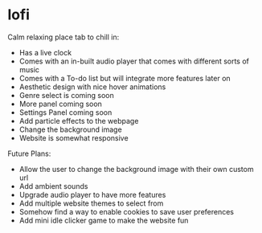 # lofi

Calm relaxing place tab to chill in:
 - Has a live clock
 - Comes with an in-built audio player that comes with different sorts of music
 - Comes with a To-do list but will integrate more features later on
 - Aesthetic design with nice hover animations
 - Genre select is coming soon
 - More panel coming soon
 - Settings Panel coming soon
 - Add particle effects to the webpage
 - Change the background image
 - Website is somewhat responsive

Future Plans:
 - Allow the user to change the background image with their own custom url
 - Add ambient sounds
 - Upgrade audio player to have more features
 - Add multiple website themes to select from
 - Somehow find a way to enable cookies to save user preferences
 - Add mini idle clicker game to make the website fun
